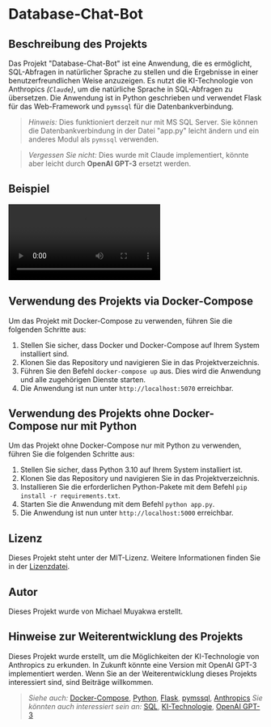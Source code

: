 # Database-Chat-Bot

## Beschreibung des Projekts

Das Projekt "Database-Chat-Bot" ist eine Anwendung, die es ermöglicht, SQL-Abfragen in natürlicher Sprache zu stellen und die Ergebnisse in einer benutzerfreundlichen Weise anzuzeigen. Es nutzt die KI-Technologie von Anthropics _(`Claude`)_, um die natürliche Sprache in SQL-Abfragen zu übersetzen. Die Anwendung ist in Python geschrieben und verwendet Flask für das Web-Framework und `pymssql` für die Datenbankverbindung.

> _Hinweis:_ Dies funktioniert derzeit nur mit MS SQL Server. Sie können die Datenbankverbindung in der Datei "app.py" leicht ändern und ein anderes Modul als `pymssql` verwenden.

> _Vergessen Sie nicht:_ Dies wurde mit Claude implementiert, könnte aber leicht durch **OpenAI GPT-3** ersetzt werden.

## Beispiel

<video src="video/demo-video.mp4" controls></video>

## Verwendung des Projekts via Docker-Compose

Um das Projekt mit Docker-Compose zu verwenden, führen Sie die folgenden Schritte aus:

1. Stellen Sie sicher, dass Docker und Docker-Compose auf Ihrem System installiert sind.
2. Klonen Sie das Repository und navigieren Sie in das Projektverzeichnis.
3. Führen Sie den Befehl `docker-compose up` aus. Dies wird die Anwendung und alle zugehörigen Dienste starten.
4. Die Anwendung ist nun unter `http://localhost:5070` erreichbar.

## Verwendung des Projekts ohne Docker-Compose nur mit Python

Um das Projekt ohne Docker-Compose nur mit Python zu verwenden, führen Sie die folgenden Schritte aus:

1. Stellen Sie sicher, dass Python 3.10 auf Ihrem System installiert ist.
2. Klonen Sie das Repository und navigieren Sie in das Projektverzeichnis.
3. Installieren Sie die erforderlichen Python-Pakete mit dem Befehl `pip install -r requirements.txt`.
4. Starten Sie die Anwendung mit dem Befehl `python app.py`.
5. Die Anwendung ist nun unter `http://localhost:5000` erreichbar.

## Lizenz

Dieses Projekt steht unter der MIT-Lizenz. Weitere Informationen finden Sie in der [Lizenzdatei](https://opensource.org/licenses/MIT).

## Autor

Dieses Projekt wurde von Michael Muyakwa erstellt.

## Hinweise zur Weiterentwicklung des Projekts

Dieses Projekt wurde erstellt, um die Möglichkeiten der KI-Technologie von Anthropics zu erkunden. In Zukunft könnte eine Version mit OpenAI GPT-3 implementiert werden. Wenn Sie an der Weiterentwicklung dieses Projekts interessiert sind, sind Beiträge willkommen.

> _Siehe auch:_ [Docker-Compose](https://www.google.com/search?q=docker-compose), [Python](https://www.google.com/search?q=python), [Flask](https://www.google.com/search?q=flask), [pymssql](https://www.google.com/search?q=pymssql), [Anthropics](https://www.google.com/search?q=anthropics)
> _Sie könnten auch interessiert sein an:_ [SQL](https://www.google.com/search?q=sql), [KI-Technologie](https://www.google.com/search?q=ki-technologie), [OpenAI GPT-3](https://www.google.com/search?q=openai+gpt-3)
